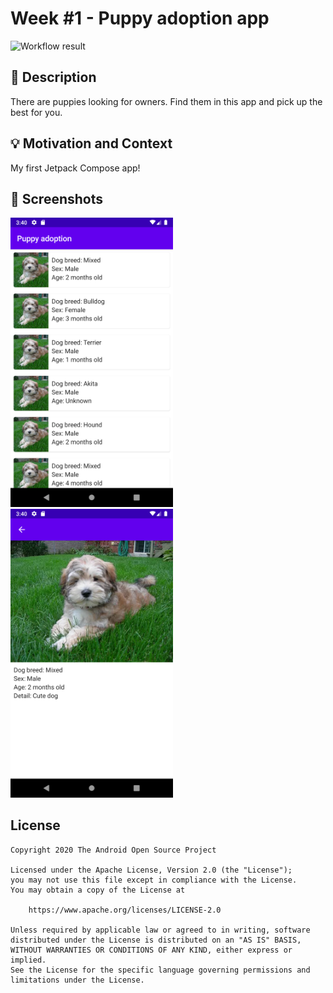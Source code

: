 # Week #1 - Puppy adoption app

<!--- Replace <OWNER> with your Github Username and <REPOSITORY> with the name of your repository. -->
<!--- You can find both of these in the url bar when you open your repository in github. -->
![Workflow result](https://github.com/oboenikui/android-dev-challenge-compose-week1/workflows/Check/badge.svg)

## :scroll: Description
<!--- Describe your app in one or two sentences -->

There are puppies looking for owners. Find them in this app and pick up the best for you.

## :bulb: Motivation and Context
<!--- Optionally point readers to interesting parts of your submission. -->
<!--- What are you especially proud of? -->

My first Jetpack Compose app!

## :camera_flash: Screenshots
<!-- You can add more screenshots here if you like -->
<img src="/results/screenshot_1.png" width="260">&emsp;<img src="/results/screenshot_2.png" width="260">

## License
```
Copyright 2020 The Android Open Source Project

Licensed under the Apache License, Version 2.0 (the "License");
you may not use this file except in compliance with the License.
You may obtain a copy of the License at

    https://www.apache.org/licenses/LICENSE-2.0

Unless required by applicable law or agreed to in writing, software
distributed under the License is distributed on an "AS IS" BASIS,
WITHOUT WARRANTIES OR CONDITIONS OF ANY KIND, either express or implied.
See the License for the specific language governing permissions and
limitations under the License.
```